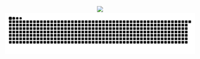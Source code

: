 <div align="center">
  <div>
    <img src="https://cdn.jsdelivr.net/gh/cuikeyao/cdn/static/gif/coding.gif"/>
  </div>
  <div>
    <img src="https://raw.githubusercontent.com/cuikeyao/cuikeyao/output/github-contribution-grid-snake.svg"/>
  </div>
</div>
